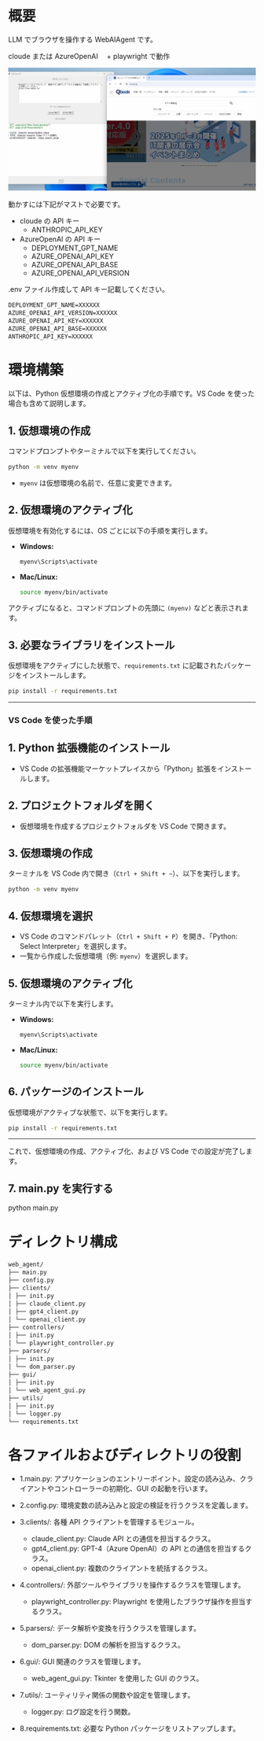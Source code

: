 # 概要

LLM でブラウザを操作する WebAIAgent です。

cloude または AzureOpenAI 　+ playwright で動作

![alt text](images/readme1.png)

動かすには下記がマストで必要です。

- cloude の API キー
  - ANTHROPIC_API_KEY
- AzureOpenAI の API キー
  - DEPLOYMENT_GPT_NAME
  - AZURE_OPENAI_API_KEY
  - AZURE_OPENAI_API_BASE
  - AZURE_OPENAI_API_VERSION

.env ファイル作成して API キー記載してください。

```.env
DEPLOYMENT_GPT_NAME=XXXXXX
AZURE_OPENAI_API_VERSION=XXXXXX
AZURE_OPENAI_API_KEY=XXXXXX
AZURE_OPENAI_API_BASE=XXXXXX
ANTHROPIC_API_KEY=XXXXXX
```

# 環境構築

以下は、Python 仮想環境の作成とアクティブ化の手順です。VS Code を使った場合も含めて説明します。

## 1. **仮想環境の作成**

コマンドプロンプトやターミナルで以下を実行してください。

```bash
python -m venv myenv
```

- `myenv` は仮想環境の名前で、任意に変更できます。

## 2. **仮想環境のアクティブ化**

仮想環境を有効化するには、OS ごとに以下の手順を実行します。

- **Windows:**

  ```bash
  myenv\Scripts\activate
  ```

- **Mac/Linux:**
  ```bash
  source myenv/bin/activate
  ```

アクティブになると、コマンドプロンプトの先頭に `(myenv)` などと表示されます。

## 3. **必要なライブラリをインストール**

仮想環境をアクティブにした状態で、`requirements.txt` に記載されたパッケージをインストールします。

```bash
pip install -r requirements.txt
```

---

### **VS Code を使った手順**

## 1. **Python 拡張機能のインストール**

- VS Code の拡張機能マーケットプレイスから「Python」拡張をインストールします。

## 2. **プロジェクトフォルダを開く**

- 仮想環境を作成するプロジェクトフォルダを VS Code で開きます。

## 3. **仮想環境の作成**

ターミナルを VS Code 内で開き（`Ctrl + Shift + ~`）、以下を実行します。

```bash
python -m venv myenv
```

## 4. **仮想環境を選択**

- VS Code のコマンドパレット（`Ctrl + Shift + P`）を開き、「Python: Select Interpreter」を選択します。
- 一覧から作成した仮想環境（例: `myenv`）を選択します。

## 5. **仮想環境のアクティブ化**

ターミナル内で以下を実行します。

- **Windows:**

  ```bash
  myenv\Scripts\activate
  ```

- **Mac/Linux:**
  ```bash
  source myenv/bin/activate
  ```

## 6. **パッケージのインストール**

仮想環境がアクティブな状態で、以下を実行します。

```bash
pip install -r requirements.txt
```

---

これで、仮想環境の作成、アクティブ化、および VS Code での設定が完了します。

## 7. **main.py を実行する**

python main.py

# ディレクトリ構成

```
web_agent/
├── main.py
├── config.py
├── clients/
│ ├── init.py
│ ├── claude_client.py
│ ├── gpt4_client.py
│ └── openai_client.py
├── controllers/
│ ├── init.py
│ └── playwright_controller.py
├── parsers/
│ ├── init.py
│ └── dom_parser.py
├── gui/
│ ├── init.py
│ └── web_agent_gui.py
├── utils/
│ ├── init.py
│ └── logger.py
└── requirements.txt
```

# 各ファイルおよびディレクトリの役割

- 1.main.py: アプリケーションのエントリーポイント。設定の読み込み、クライアントやコントローラーの初期化、GUI の起動を行います。

- 2.config.py: 環境変数の読み込みと設定の検証を行うクラスを定義します。

- 3.clients/: 各種 API クライアントを管理するモジュール。
  - claude_client.py: Claude API との通信を担当するクラス。
  - gpt4_client.py: GPT-4（Azure OpenAI）の API との通信を担当するクラス。
  - openai_client.py: 複数のクライアントを統括するクラス。
- 4.controllers/: 外部ツールやライブラリを操作するクラスを管理します。
  - playwright_controller.py: Playwright を使用したブラウザ操作を担当するクラス。
- 5.parsers/: データ解析や変換を行うクラスを管理します。

  - dom_parser.py: DOM の解析を担当するクラス。

- 6.gui/: GUI 関連のクラスを管理します。
  - web_agent_gui.py: Tkinter を使用した GUI のクラス。
- 7.utils/: ユーティリティ関係の関数や設定を管理します。
  - logger.py: ログ設定を行う関数。
- 8.requirements.txt: 必要な Python パッケージをリストアップします。
